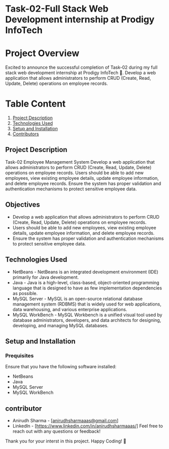 # Task-02-Full Stack Web Development internship at Prodigy InfoTech 

# Project Overview
Excited to announce the successful completion of Task-02 during my full stack web development internship at Prodigy InfoTech 🚀. Develop a web application that allows administrators to perform CRUD (Create, Read, Update, Delete) operations on employee records.

# Table Content
1. [Project Description](#project-description)
2. [Technologies Used](#technologies-used)
3. [Setup and Installation](#setup-and-installation)
4. [Contributors](#contributors)

## Project Description
Task-02 Employee Management System
Develop a web application that allows administrators to perform CRUD (Create, Read, Update, Delete) operations on employee records. Users should be able to add new employees, view existing employee details, update employee information, and delete employee records. Ensure the system has proper validation and authentication mechanisms to protect sensitive employee data.

## Objectives
* Develop a web application that allows administrators to perform CRUD (Create, Read, Update, Delete) operations on employee records.
* Users should be able to add new employees, view existing employee details, update employee information, and delete employee records.
* Ensure the system has proper validation and authentication mechanisms to protect sensitive employee data.

## Technologies Used
* NetBeans - NetBeans is an integrated development environment (IDE) primarily for Java development.
* Java - Java is a high-level, class-based, object-oriented programming language that is designed to have as few implementation dependencies as possible.
* MySQL Server - MySQL is an open-source relational database management system (RDBMS) that is widely used for web applications, data warehousing, and various enterprise applications.
* MySQL WorkBench - MySQL Workbench is a unified visual tool used by database administrators, developers, and data architects for designing, developing, and managing MySQL databases.

## Setup and Installation
### Prequisites
Ensure that you have the following software installed:
* NetBeans
* Java
* MySQL Server
* MySQL WorkBench

## contributor
* Anirudh Sharma - [anirudhsharmaaas@gmail.com]
* Linkedln - [https://www.linkedin.com/in/anirudhsharmaaas/]
Feel free to reach out with any questions or feedback!


Thank you for your interst in this project.
Happy Coding! 🥳

